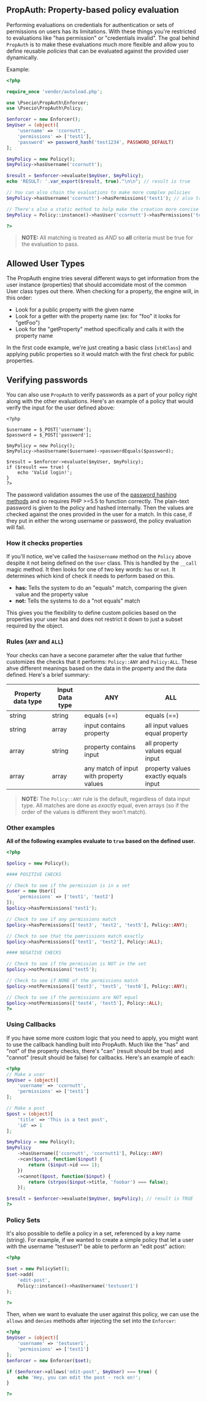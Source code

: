 ## PropAuth: Property-based policy evaluation

Performing evaluations on credentials for authentication or sets of permissions on users has its limitations. With these things you're restricted to evaluations like "has permission" or "credentials invalid". The goal behind `PropAuth` is to make these evaluations much more flexible and allow you to define reusable *policies* that can be evaluated against the provided user dynamically.

Example:

```php
<?php

require_once 'vendor/autoload.php';

use \Psecio\PropAuth\Enforcer;
use \Psecio\PropAuth\Policy;

$enforcer = new Enforcer();
$myUser = (object)[
	'username' => 'ccornutt',
    'permissions' => ['test1'],
    'password' => password_hash('test1234', PASSWORD_DEFAULT)
];

$myPolicy = new Policy();
$myPolicy->hasUsername('ccornutt');

$result = $enforcer->evaluate($myUser, $myPolicy);
echo 'RESULT: '.var_export($result, true)."\n\n"; // result is true

// You can also chain the evaluations to make more complex policies
$myPolicy->hasUsername('ccornutt')->hasPermissions('test1'); // also true

// There's also a static method to help make the creation more concise
$myPolicy = Policy::instance()->hasUser('ccornutt')->hasPermissions('test1');

?>
```

> **NOTE:** All matching is treated as *AND* so **all** criteria must be true for the evaluation to pass.

## Allowed User Types

The PropAuth engine tries several different ways to get information from the user instance (properties) that should accomidate most of the common User class types out there. When checking for a property, the engine will, in this order:

- Look for a public property with the given name
- Look for a getter with the property name (ex: for "foo" it looks for "getFoo")
- Look for the "getProperty" method specifically and calls it with the property name

In the first code example, we're just creating a basic class (`stdClass`) and applying public properties so it would match with the first check for public properties.

## Verifying passwords

You can also use `PropAuth` to verify passwords as a part of your policy right along with the other evaluations. Here's an example of a policy that would verify the input for the user defined above:

```
<?php

$username = $_POST['username'];
$password = $_POST['password'];

$myPolicy = new Policy();
$myPolicy->hasUsername($username)->passwordEquals($password);

$result = $enforcer->evaluate($myUser, $myPolicy);
if ($result === true) {
    echo 'Valid login!';
}
?>
```

The password validation assumes the use of the [password hashing methods](http://php.net/manual/en/ref.password.php) and so requires PHP >=5.5 to function correctly. The plain-text password is given to the policy and hashed internally. Then the values are checked against the ones provided in the user for a match. In this case, if they put in either the wrong username or password, the policy evaluation will fail.

### How it checks properties

If you'll notice, we've called the `hasUsername` method on the `Policy` above despite it not being defined on the `User` class. This is handled by the `__call` magic method. It then looks for one of two key words: `has` or `not`. It determines which kind of check it needs to perform based on this.

- **has:** Tells the system to do an "equals" match, comparing the given value and the property value
- **not:** Tells the systems to do a "not equals" match

This gives you the flexibility to define custom policies based on the properties your user has and does not restrict it down to just a subset required by the object.

### Rules (`ANY` and `ALL`)

Your checks can have a secone parameter after the value that further customizes the checks that it performs: `Policy::ANY` and `Policy:ALL`. These ahve different meanings based on the data in the property and the data defined. Here's a brief summary:

Property data type | Input Data type | ANY                                     | ALL
------------------ | --------------- | --------------------------------------- | -----------------------------------------------
string             | string          | equals (==)                             | equals (==)
string             | array           | input contains property                 | all input values equal property
array              | string          | property contains input                 | all property values equal input
array              | array           | any match of input with property values | property values exactly equals input

> **NOTE:** The `Policy::ANY` rule is the default, regardless of data input type. All matches are done as *exactly* equal, even arrays (so if the order of the values is different they won't match).

### Other examples

**All of the following examples evaluate to `true` based on the defined user.**

```php
<?php

$policy = new Policy();

#### POSITIVE CHECKS

// Check to see if the permission is in a set
$user = new User([
	'permissions' => ['test1', 'test2']
]);
$policy->hasPermissions('test1');

// Check to see if any permissions match
$policy->hasPermissions(['test3', 'test2', 'test5'], Policy::ANY);

// Check to see that the pemrissions match exactly
$policy->hasPermissions(['test1', 'test2'], Policy::ALL);

#### NEGATIVE CHECKS

// Check to see if the permission is NOT in the set
$policy->notPermissions('test5');

// Check to see if NONE of the permissions match
$policy->notPermissions(['test3', 'test5', 'test6'], Policy::ANY);

// Check to see if the permissions are NOT equal
$policy->notPermissions(['test4', 'test5'], Policy::ALL);
?>

```

### Using Callbacks

If you have some more custom logic that you need to apply, you might want to use the callback handling built into PropAuth. Much like the "has" and "not" of the property checks, there's "can" (result should be true) and "cannot" (result should be false) for callbacks. Here's an example of each:

```php
<?php
// Make a user
$myUser = (object)[
	'username' => 'ccornutt',
	'permissions' => ['test1']
];

// Make a post
$post = (object)[
	'title' => 'This is a test post',
	'id' => 1
];

$myPolicy = new Policy();
$myPolicy
    ->hasUsername(['ccornutt', 'ccornutt1'], Policy::ANY)
    ->can($post, function($input) {
		return ($input->id === 1);
    })
    ->cannot($post, function($input) {
		return (strpos($input->title, 'foobar') === false);
    });

$result = $enforcer->evaluate($myUser, $myPolicy); // result is TRUE
?>
```

### Policy Sets

It's also possible to defile a policy in a set, referenced by a key name (string). For example, if we wanted to create a simple policy that let a user with the username "testuser1" be able to perform an "edit post" action:

```php
<?php

$set = new PolicySet();
$set->add(
	'edit-post',
	Policy::instance()->hasUsername('testuser1')
);

?>
```

Then, when we want to evaluate the user against this policy, we can use the `allows` and `denies` methods after injecting the set into the `Enforcer`:

```php
<?php
$myUser = (object)[
	'username' => 'testuser1',
	'permissions' => ['test1']
];
$enforcer = new Enforcer($set);

if ($enforcer->allows('edit-post', $myUser) === true) {
	echo 'Hey, you can edit the post - rock on!';
}

?>
```

